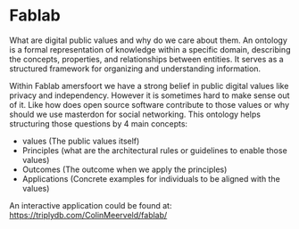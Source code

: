 # Fablab
What are digital public values and why do we care about them. An ontology is a formal representation of knowledge within a specific domain, describing the concepts, properties, and relationships between entities. It serves as a structured framework for organizing and understanding information.

Within Fablab amersfoort we have a strong belief in public digital values like privacy and independency. However it is sometimes hard to make sense out of it. Like how does open source software contribute to those values or why should we use masterdon for social networking. This ontology helps structuring those questions by 4 main concepts:

- values (The public values itself)
- Principles (what are the architectural rules or guidelines to enable those values)
- Outcomes (The outcome when we apply the principles)
- Applications (Concrete examples for individuals to be aligned with the values)

An interactive application could be found at: https://triplydb.com/ColinMeerveld/fablab/ 

